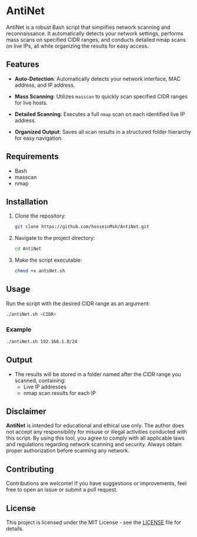 # AntiNet

AntiNet is a robust Bash script that simplifies network scanning and reconnaissance. It automatically detects your network settings, performs mass scans on specified CIDR ranges, and conducts detailed nmap scans on live IPs, all while organizing the results for easy access.

## Features

- **Auto-Detection**: Automatically detects your network interface, MAC address, and IP address.
  
- **Mass Scanning**: Utilizes `masscan` to quickly scan specified CIDR ranges for live hosts.
  
- **Detailed Scanning**: Executes a full `nmap` scan on each identified live IP address.
  
- **Organized Output**: Saves all scan results in a structured folder hierarchy for easy navigation.

## Requirements

- Bash
- masscan
- nmap

## Installation

1. Clone the repository:
   ```bash
   git clone https://github.com/hosseinMsh/AntiNet.git
   ```

2. Navigate to the project directory:
   ```bash
   cd AntiNet
   ```

3. Make the script executable:
   ```bash
   chmod +x antiNet.sh
   ```

## Usage

Run the script with the desired CIDR range as an argument:
```bash
./antiNet.sh <CIDR>
```

### Example
```bash
./antiNet.sh 192.168.1.0/24
```

## Output

- The results will be stored in a folder named after the CIDR range you scanned, containing:
  - Live IP addresses
  - nmap scan results for each IP

## Disclaimer

**AntiNet** is intended for educational and ethical use only. The author does not accept any responsibility for misuse or illegal activities conducted with this script. By using this tool, you agree to comply with all applicable laws and regulations regarding network scanning and security. Always obtain proper authorization before scanning any network.

## Contributing

Contributions are welcome! If you have suggestions or improvements, feel free to open an issue or submit a pull request.

## License

This project is licensed under the MIT License - see the [LICENSE](LICENSE) file for details.
